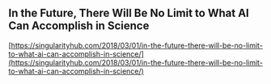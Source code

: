 ## In the Future, There Will Be No Limit to What AI Can Accomplish in Science
  
  [https://singularityhub.com/2018/03/01/in-the-future-there-will-be-no-limit-to-what-ai-can-accomplish-in-science/](https://singularityhub.com/2018/03/01/in-the-future-there-will-be-no-limit-to-what-ai-can-accomplish-in-science/)